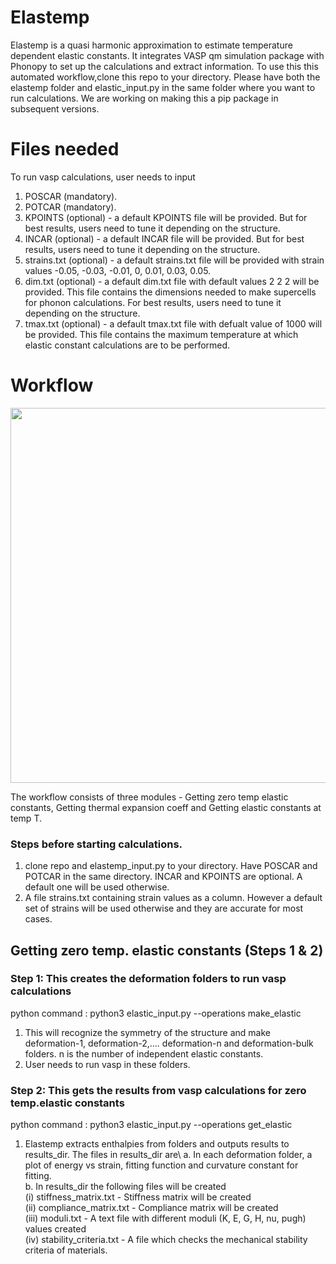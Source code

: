 # Elastemp

Elastemp is a quasi harmonic approximation to estimate temperature dependent elastic constants. It integrates VASP qm simulation package with Phonopy to set up the calculations and extract information. To use this this automated workflow,clone this repo to your directory. Please have both the elastemp folder and elastic_input.py in the same folder where you want to run calculations. We are working on making this a pip package in subsequent versions. 

# Files needed 

To run vasp calculations, user needs to input
1. POSCAR (mandatory). 
2. POTCAR (mandatory).
3. KPOINTS (optional) - a default KPOINTS file will be provided. But for best results, users need to tune it depending on the structure.
4. INCAR   (optional) - a default INCAR file will be provided. But for best results, users need to tune it depending on the structure.
5. strains.txt (optional) - a default strains.txt file will be provided with strain values -0.05, -0.03, -0.01, 0, 0.01, 0.03, 0.05. 
6. dim.txt (optional) - a default dim.txt file with default values 2 2 2 will be provided. This file contains the dimensions needed to make supercells                           for phonon calculations. For best results, users need to tune it depending on the structure.
7. tmax.txt (optional) - a default tmax.txt file with defualt value of 1000 will be provided. This file contains the maximum temperature at which elastic                           constant calculations are to be performed.

# Workflow

<p align="center">
<img src="https://user-images.githubusercontent.com/120595580/207714085-196181cf-5f77-46b5-9c53-b64c73da9e68.png" width="600" height="600">
</p>

The workflow consists of three modules -  Getting zero temp elastic constants, Getting thermal expansion coeff and Getting elastic constants at temp T. 

### Steps before starting calculations.
1. clone repo and elastemp_input.py to your directory. Have POSCAR and POTCAR in the same directory. INCAR and KPOINTS are optional. A default one will     be used otherwise.
2. A file strains.txt containing strain values as a column. However a default set of strains will be used otherwise and they are accurate for most cases.

## Getting zero temp. elastic constants (Steps 1 & 2)

### Step 1: This creates the deformation folders to run vasp calculations

python command : python3 elastic_input.py --operations make_elastic

1. This will recognize the symmetry of the structure and make deformation-1, deformation-2,.... deformation-n and deformation-bulk folders. n is the      number of independent elastic constants.
2. User needs to run vasp in these folders.

### Step 2: This gets the results from vasp calculations for zero temp.elastic constants

python command : python3 elastic_input.py --operations get_elastic

1. Elastemp extracts enthalpies from folders and outputs results to results_dir. The files in results_dir are\ 
   a. In each deformation folder, a plot of energy vs strain, fitting function and curvature constant for fitting.\
   b. In results_dir the following files will be created\
      (i)   stiffness_matrix.txt - Stiffness matrix will be created\
      (ii)  compliance_matrix.txt - Compliance matrix will be created\
      (iii) moduli.txt            - A text file with different moduli (K, E, G, H, nu, pugh) values created\
      (iv)  stability_criteria.txt - A file which checks the mechanical stability criteria of materials. 
 

